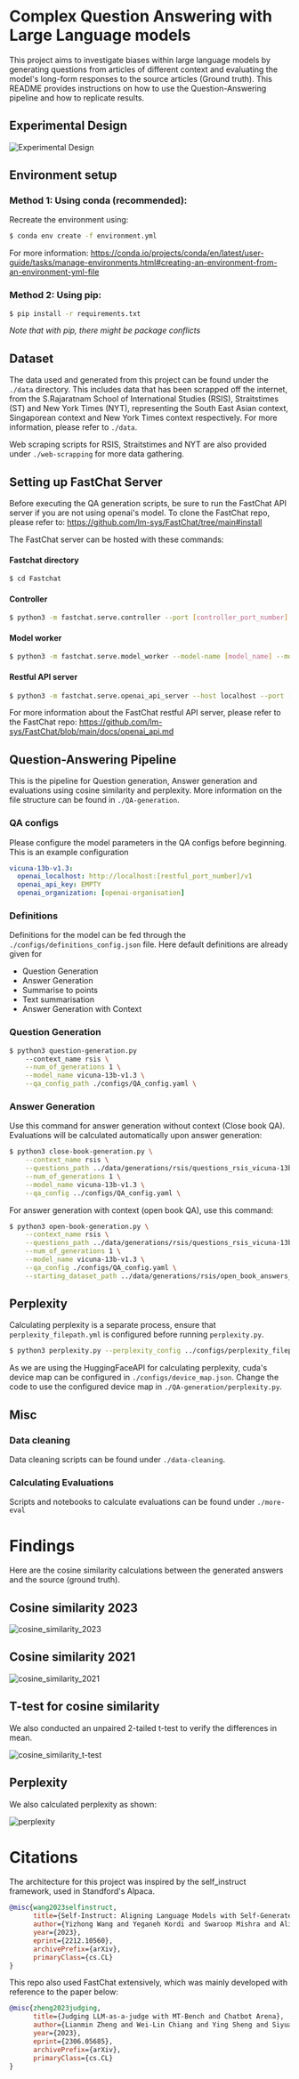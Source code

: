 # Complex Question Answering with Large Language models
This project aims to investigate biases within large language models by generating questions from articles of different context and evaluating the model's long-form responses to the source articles (Ground truth).
This README provides instructions on how to use the Question-Answering pipeline and how to replicate results.

## Experimental Design
![Experimental Design](assets/experimental-design.png)

## Environment setup
### Method 1: Using conda (recommended):
Recreate the environment using:
```bash
$ conda env create -f environment.yml
```
For more information: https://conda.io/projects/conda/en/latest/user-guide/tasks/manage-environments.html#creating-an-environment-from-an-environment-yml-file

### Method 2: Using pip:
```bash
$ pip install -r requirements.txt
```
*Note that with pip, there might be package conflicts*

## Dataset
The data used and generated from this project can be found under the `./data` directory. This includes data that has been scrapped off the internet, from the S.Rajaratnam School of International Studies (RSIS), Straitstimes (ST) and New York Times (NYT), representing the South East Asian context, Singaporean context and New York Times context respectively. For more information, please refer to `./data`.

Web scraping scripts for RSIS, Straitstimes and NYT are also provided under `./web-scrapping` for more data gathering.

## Setting up FastChat Server
Before executing the QA generation scripts, be sure to run the FastChat API server if you are not using openai's model. To clone the FastChat repo, please refer to: https://github.com/lm-sys/FastChat/tree/main#install

The FastChat server can be hosted with these commands:
#### Fastchat directory
```bash
$ cd Fastchat
```
#### Controller
```bash
$ python3 -m fastchat.serve.controller --port [controller_port_number]
```
#### Model worker
```bash
$ python3 -m fastchat.serve.model_worker --model-name [model_name] --model-path [model_path] --gpus 0,3 --num-gpus 2 --max-gpu-memory 80Gib --port [worker_port_number] --worker-address http://localhost:[worker_port_number] --controller-address http://localhost:[controller_port_number]
```
#### Restful API server 
```bash
$ python3 -m fastchat.serve.openai_api_server --host localhost --port [restful_port_number] --controller-address http://localhost:[controller_port_number]
```
For more information about the FastChat restful API server, please refer to the FastChat repo: https://github.com/lm-sys/FastChat/blob/main/docs/openai_api.md

## Question-Answering Pipeline
This is the pipeline for Question generation, Answer generation and evaluations using cosine similarity and perplexity. More information on the file structure can be found in `./QA-generation`.

### QA configs
Please configure the model parameters in the QA configs before beginning. This is an example configuration
```yaml
vicuna-13b-v1.3:
  openai_localhost: http://localhost:[restful_port_number]/v1
  openai_api_key: EMPTY
  openai_organization: [openai-organisation]
```

### Definitions
Definitions for the model can be fed through the `./configs/definitions_config.json` file. Here default definitions are already given for
* Question Generation
* Answer Generation
* Summarise to points
* Text summarisation
* Answer Generation with Context

### Question Generation
```bash
$ python3 question-generation.py 
    --context_name rsis \
    --num_of_generations 1 \
    --model_name vicuna-13b-v1.3 \
    --qa_config_path ./configs/QA_config.yaml \
```

### Answer Generation
Use this command for answer generation without context (Close book QA). Evaluations will be calculated automatically upon answer generation:
```bash
$ python3 close-book-generation.py \
    --context_name rsis \
    --questions_path ../data/generations/rsis/questions_rsis_vicuna-13b-v1.3.json \
    --num_of_generations 1 \
    --model_name vicuna-13b-v1.3 \
    --qa_config ../configs/QA_config.yaml \
```

For answer generation with context (open book QA), use this command:
```bash
$ python3 open-book-generation.py \
    --context_name rsis \
    --questions_path ../data/generations/rsis/questions_rsis_vicuna-13b-v1.3.json \
    --num_of_generations 1 \
    --model_name vicuna-13b-v1.3 \
    --qa_config ./configs/QA_config.yaml \
    --starting_dataset_path ../data/generations/rsis/open_book_answers_rsis_vicuna-13b-v1.3.json \
```

## Perplexity
Calculating perplexity is a separate process, ensure that `perplexity_filepath.yml` is configured before running `perplexity.py`.

```bash
$ python3 perplexity.py --perplexity_config ../configs/perplexity_filepath.yml
``` 

As we are using the HuggingFaceAPI for calculating perplexity, cuda's device map can be configured in `./configs/device_map.json`. Change the code to use the configured device map in `./QA-generation/perplexity.py`.

## Misc
### Data cleaning
Data cleaning scripts can be found under `./data-cleaning`.

### Calculating Evaluations
Scripts and notebooks to calculate evaluations can be found under `./more-eval`

# Findings
Here are the cosine similarity calculations between the generated answers and the source (ground truth).

## Cosine similarity 2023
![cosine_similarity_2023](assets/cosine-similarity-2023.png)

## Cosine similarity 2021
![cosine_similarity_2021](assets/cosine-similarity-2021.png)
## T-test for cosine similarity
We also conducted an unpaired 2-tailed t-test to verify the differences in mean.

![cosine_similarity_t-test](assets/cosine-similarity-with-t-test.png)

## Perplexity
We also calculated perplexity as shown:

![perplexity](assets/perplexity.png)

# Citations
The architecture for this project was inspired by the self_instruct framework, used in Standford's Alpaca.
```BibTex
@misc{wang2023selfinstruct,
      title={Self-Instruct: Aligning Language Models with Self-Generated Instructions}, 
      author={Yizhong Wang and Yeganeh Kordi and Swaroop Mishra and Alisa Liu and Noah A. Smith and Daniel Khashabi and Hannaneh Hajishirzi},
      year={2023},
      eprint={2212.10560},
      archivePrefix={arXiv},
      primaryClass={cs.CL}
}
```

This repo also used FastChat extensively, which was mainly developed with reference to the paper below:
```BibTex
@misc{zheng2023judging,
      title={Judging LLM-as-a-judge with MT-Bench and Chatbot Arena},
      author={Lianmin Zheng and Wei-Lin Chiang and Ying Sheng and Siyuan Zhuang and Zhanghao Wu and Yonghao Zhuang and Zi Lin and Zhuohan Li and Dacheng Li and Eric. P Xing and Hao Zhang and Joseph E. Gonzalez and Ion Stoica},
      year={2023},
      eprint={2306.05685},
      archivePrefix={arXiv},
      primaryClass={cs.CL}
}
```

